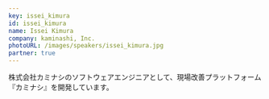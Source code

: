 ```yaml
---
key: issei_kimura
id: issei_kimura
name: Issei Kimura
company: kaminashi, Inc.
photoURL: /images/speakers/issei_kimura.jpg
partner: true
---
```

株式会社カミナシのソフトウェアエンジニアとして、現場改善プラットフォーム『カミナシ』を開発しています。